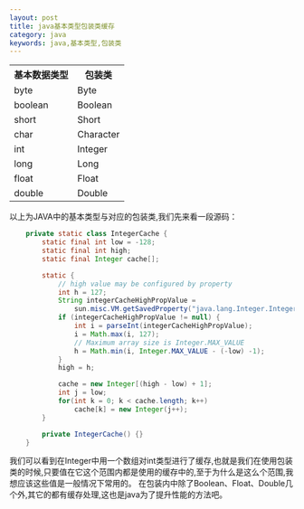 ```yaml
---
layout: post
title: java基本类型包装类缓存
category: java
keywords: java,基本类型,包装类
---
```


<table>
	<tr>
		<th>基本数据类型</th>
		<th>包装类</th>
	</tr>
	<tr>
		<td>byte</td>
		<td>Byte</td>
	</tr>
	<tr>
		<td>boolean</td>
		<td>Boolean</td>
	</tr>
	<tr>
		<td>short</td>
		<td>Short</td>
	</tr>
	<tr>
		<td>char</td>
		<td>Character</td>
	</tr>
	<tr>
		<td>int</td>
		<td>Integer</td>
	</tr>
	<tr>
		<td>long</td>
		<td>Long</td>
	</tr>
	<tr>
		<td>float</td>
		<td>Float</td>
	</tr>
	<tr>
		<td>double</td>
		<td>Double</td>
	</tr>
</table>

以上为JAVA中的基本类型与对应的包装类,我们先来看一段源码：

```java
    private static class IntegerCache {
        static final int low = -128;
        static final int high;
        static final Integer cache[];

        static {
            // high value may be configured by property
            int h = 127;
            String integerCacheHighPropValue =
                sun.misc.VM.getSavedProperty("java.lang.Integer.IntegerCache.high");
            if (integerCacheHighPropValue != null) {
                int i = parseInt(integerCacheHighPropValue);
                i = Math.max(i, 127);
                // Maximum array size is Integer.MAX_VALUE
                h = Math.min(i, Integer.MAX_VALUE - (-low) -1);
            }
            high = h;

            cache = new Integer[(high - low) + 1];
            int j = low;
            for(int k = 0; k < cache.length; k++)
                cache[k] = new Integer(j++);
        }

        private IntegerCache() {}
    }
```

我们可以看到在Integer中用一个数组对int类型进行了缓存,也就是我们在使用包装类的时候,只要值在它这个范围内都是使用的缓存中的,至于为什么是这么个范围,我想应该这些值是一般情况下常用的。
在包装内中除了Boolean、Float、Double几个外,其它的都有缓存处理,这也是java为了提升性能的方法吧。